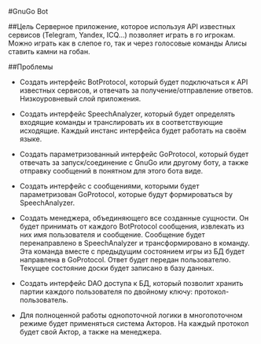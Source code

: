 #GnuGo Bot

##Цель
Серверное приложение, которое используя API известных сервисов (Telegram, Yandex, ICQ…) позволяет играть в го игрокам. Можно играть как в слепое го, так и через голосовые команды Алисы ставить камни на гобан.

##Проблемы
* Создать интерфейс BotProtocol, который будет подключаться к API известных сервисов, и отвечать за получение/отправление ответов. Низкоуровневый слой приложения.
* Создать интерфейс SpeechAnalyzer, который будет определять входящие команды и транслировать их в соответствующие исходящие. Каждый инстанс интерфейса будет работать на своём языке.
* Создать параметризованный интерфейс GoProtocol, который будет отвечать за запуск/соединение с GnuGo или другому боту, а также отправку сообщений в понятном для этого бота виде.
* Создать интерфейс с сообщениями, которыми будет параметризован GoProtocol, которые будут формироваться by SpeechAnalyzer.

* Создать менеджера, объединяющего все созданные сущности. Он будет принимать от каждого BotProtocol сообщения, извлекать из них имя пользователя и сообщение. Сообщение будет перенаправлено в SpeechAnalyzer и трансформировано в команду. Эта команда вместе с предыдущим состоянием игры из БД будет направлена в GoProtocol. Ответ будет передан пользователю. Текущее состояние доски будет записано в базу данных.
* Создать интерфейс DAO доступа к БД, который позволит хранить партии каждого пользователя по двойному ключу: протокол-пользователь.
* Для полноценной работы однопоточной логики в многопоточном режиме будет применяться система Акторов. На каждый протокол будет свой Актор, а также на менеджера.